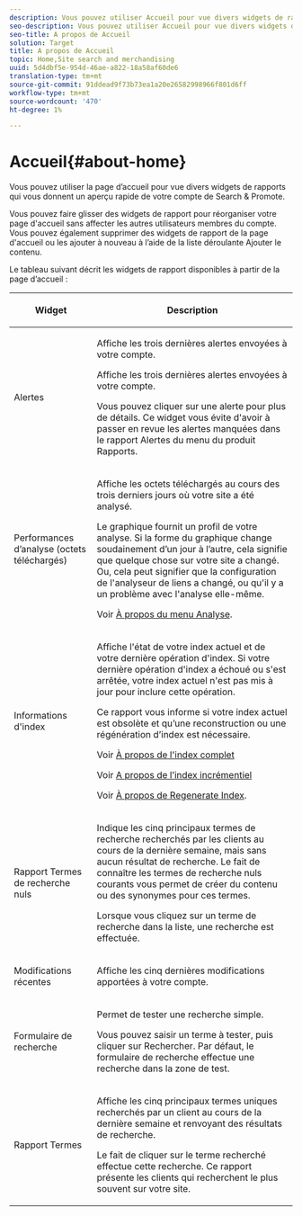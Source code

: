 ```yaml
---
description: Vous pouvez utiliser Accueil pour vue divers widgets de rapports qui vous donnent un aperçu rapide de votre compte Search&amp;Promote.
seo-description: Vous pouvez utiliser Accueil pour vue divers widgets de rapports qui vous donnent un aperçu rapide de votre compte Search&amp;Promote.
seo-title: A propos de Accueil
solution: Target
title: A propos de Accueil
topic: Home,Site search and merchandising
uuid: 5d4dbf5e-954d-46ae-a822-18a58af60de6
translation-type: tm+mt
source-git-commit: 91ddead9f73b73ea1a20e26582998966f801d6ff
workflow-type: tm+mt
source-wordcount: '470'
ht-degree: 1%

---
```



# Accueil{#about-home}

Vous pouvez utiliser la page d’accueil pour vue divers widgets de rapports qui vous donnent un aperçu rapide de votre compte de Search &amp; Promote.

Vous pouvez faire glisser des widgets de rapport pour réorganiser votre page d&#39;accueil sans affecter les autres utilisateurs membres du compte. Vous pouvez également supprimer des widgets de rapport de la page d&#39;accueil ou les ajouter à nouveau à l’aide de la liste déroulante Ajouter le contenu.

Le tableau suivant décrit les widgets de rapport disponibles à partir de la page d’accueil :

<table> 
 <thead> 
  <tr> 
   <th colname="col1" class="entry"> <p>Widget </p> </th> 
   <th colname="col2" class="entry"> <p>Description </p> </th> 
  </tr>
 </thead>
 <tbody> 
  <tr> 
   <td colname="col1"> <p><span class="uicontrol">Alertes</span> </p> </td> 
   <td colname="col2"> <p> Affiche les trois dernières alertes envoyées à votre compte. </p> <p>Affiche les trois dernières alertes envoyées à votre compte. </p> <p>Vous pouvez cliquer sur une alerte pour plus de détails. Ce widget vous évite d'avoir à passer en revue les alertes manquées dans le rapport <span class="uicontrol"> Alertes</span> du menu du produit <span class="uicontrol"> Rapports</span>. </p> </td> 
  </tr> 
  <tr> 
   <td colname="col1"> <p><span class="uicontrol">Performances d’analyse (octets téléchargés)</span> </p> </td> 
   <td colname="col2"> <p>Affiche les octets téléchargés au cours des trois derniers jours où votre site a été analysé. </p> <p>Le graphique fournit un profil de votre analyse. Si la forme du graphique change soudainement d’un jour à l’autre, cela signifie que quelque chose sur votre site a changé. Ou, cela peut signifier que la configuration de l'analyseur de liens a changé, ou qu'il y a un problème avec l'analyse elle-même. </p> <p>Voir <a href="c-about-settings-menu/c-about-crawling-menu.md#concept_59307680C6724E93952ADE5044983AF6" format="dita" scope="local"> À propos du menu Analyse</a>. </p> </td> 
  </tr> 
  <tr> 
   <td colname="col1"> <p><span class="uicontrol">Informations d'index</span> </p> </td> 
   <td colname="col2"> <p>Affiche l'état de votre index actuel et de votre dernière opération d'index. Si votre dernière opération d'index a échoué ou s'est arrêtée, votre index actuel n'est pas mis à jour pour inclure cette opération. </p> <p>Ce rapport vous informe si votre index actuel est obsolète et qu’une reconstruction ou une régénération d’index est nécessaire. </p> <p>Voir <a href="c-about-index-menu/c-about-full-index.md#concept_C69BD21863FD4856B49326F35DB570D3" format="dita" scope="local"> À propos de l'index complet</a> </p> <p>Voir <a href="c-about-index-menu/c-about-incremental-index.md#concept_A7770F0552D14C47B3DDB65DB78FFFEE" format="dita" scope="local"> A propos de l’index incrémentiel</a> </p> <p>Voir <a href="c-about-index-menu/c-about-regenerate-index.md#concept_6CBE6B8D18EF47D293091CBA542245FA" format="dita" scope="local"> À propos de Regenerate Index</a>. </p> </td> 
  </tr> 
  <tr> 
   <td colname="col1"> <p><span class="uicontrol">Rapport Termes de recherche nuls</span> </p> </td> 
   <td colname="col2"> <p> Indique les cinq principaux termes de recherche recherchés par les clients au cours de la dernière semaine, mais sans aucun résultat de recherche. Le fait de connaître les termes de recherche nuls courants vous permet de créer du contenu ou des synonymes pour ces termes. </p> <p>Lorsque vous cliquez sur un terme de recherche dans la liste, une recherche est effectuée. </p> </td> 
  </tr> 
  <tr> 
   <td colname="col1"> <p><span class="uicontrol">Modifications récentes</span> </p> </td> 
   <td colname="col2"> <p> Affiche les cinq dernières modifications apportées à votre compte. </p> </td> 
  </tr> 
  <tr> 
   <td colname="col1"> <p><span class="uicontrol">Formulaire de recherche</span> </p> </td> 
   <td colname="col2"> <p>Permet de tester une recherche simple. </p> <p> Vous pouvez saisir un terme à tester, puis cliquer sur <span class="uicontrol"> Rechercher</span>. Par défaut, le formulaire de recherche effectue une recherche dans la zone de test. </p> </td> 
  </tr> 
  <tr> 
   <td colname="col1"> <p><span class="uicontrol">Rapport Termes</span> </p> </td> 
   <td colname="col2"> <p>Affiche les cinq principaux termes uniques recherchés par un client au cours de la dernière semaine et renvoyant des résultats de recherche. </p> <p> Le fait de cliquer sur le terme recherché effectue cette recherche. Ce rapport présente les clients qui recherchent le plus souvent sur votre site. </p> </td> 
  </tr> 
 </tbody> 
</table>

